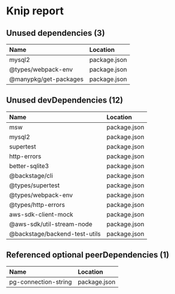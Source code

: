 # Knip report

## Unused dependencies (3)

| Name                  | Location     |
|:----------------------|:-------------|
| mysql2                | package.json |
| @types/webpack-env    | package.json |
| @manypkg/get-packages | package.json |

## Unused devDependencies (12)

| Name                          | Location     |
|:------------------------------|:-------------|
| msw                           | package.json |
| mysql2                        | package.json |
| supertest                     | package.json |
| http-errors                   | package.json |
| better-sqlite3                | package.json |
| @backstage/cli                | package.json |
| @types/supertest              | package.json |
| @types/webpack-env            | package.json |
| @types/http-errors            | package.json |
| aws-sdk-client-mock           | package.json |
| @aws-sdk/util-stream-node     | package.json |
| @backstage/backend-test-utils | package.json |

## Referenced optional peerDependencies (1)

| Name                 | Location     |
|:---------------------|:-------------|
| pg-connection-string | package.json |

